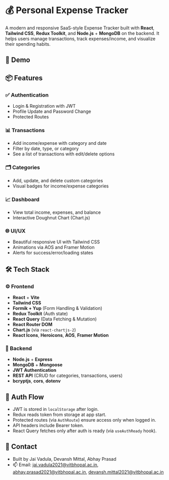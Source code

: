 # 💰 Personal Expense Tracker

A modern and responsive SaaS-style Expense Tracker built with **React**, **Tailwind CSS**, **Redux Toolkit**, and **Node.js** + **MongoDB** on the backend. It helps users manage transactions, track expenses/income, and visualize their spending habits.

## 🚀 Demo



## 📦 Features

### ✅ Authentication
- Login & Registration with JWT
- Profile Update and Password Change
- Protected Routes

### 📊 Transactions
- Add income/expense with category and date
- Filter by date, type, or category
- See a list of transactions with edit/delete options

### 🗂 Categories
- Add, update, and delete custom categories
- Visual badges for income/expense categories

### 📈 Dashboard
- View total income, expenses, and balance
- Interactive Doughnut Chart (Chart.js)

### 🌐 UI/UX
- Beautiful responsive UI with Tailwind CSS
- Animations via AOS and Framer Motion
- Alerts for success/error/loading states



## 🛠️ Tech Stack

### ⚙️ Frontend
- **React** + **Vite**
- **Tailwind CSS**
- **Formik + Yup** (Form Handling & Validation)
- **Redux Toolkit** (Auth state)
- **React Query** (Data Fetching & Mutation)
- **React Router DOM**
- **Chart.js** (via `react-chartjs-2`)
- **React Icons**, **Heroicons**, **AOS**, **Framer Motion**

### 🔧 Backend
- **Node.js** + **Express**
- **MongoDB** + **Mongoose**
- **JWT Authentication**
- **REST API** (CRUD for categories, transactions, users)
- **bcryptjs**, **cors**, **dotenv**


## 🔐 Auth Flow

- JWT is stored in `localStorage` after login.
- Redux reads token from storage at app start.
- Protected routes (via `AuthRoute`) ensure access only when logged in.
- API headers include Bearer token.
- React Query fetches only after auth is ready (via `useAuthReady` hook).



## 📧 Contact

- Built by Jai Vadula, Devansh Mittal, Abhay Prasad
- 📫 Email: jai.vadula2021@vitbhopal.ac.in, abhay.prasad2021@vitbhopal.ac.in, devansh.mittal2021@vitbhopal.ac.in


